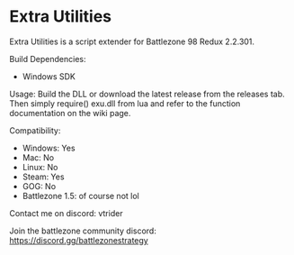 # Extra Utilities

Extra Utilities is a script extender for Battlezone 98 Redux 2.2.301.

Build Dependencies:
- Windows SDK

Usage:
Build the DLL or download the latest release from the releases tab. Then simply require() exu.dll from lua and refer to the function documentation on the wiki page.

Compatibility:
- Windows: Yes
- Mac: No
- Linux: No
- Steam: Yes
- GOG: No
- Battlezone 1.5: of course not lol

Contact me on discord: vtrider

Join the battlezone community discord: https://discord.gg/battlezonestrategy
